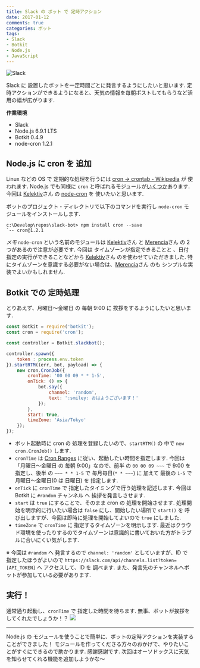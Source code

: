 ```yaml
---
title: Slack の ボット で 定時アクション
date: 2017-01-12
comments: true
categories: ボット
tags:
- Slack
- Botkit
- Node.js
- JavaScript
---
```


![](/images/slack/slack.png "Slack")

Slack に 設置したボットを一定時間ごとに発言するようにしたいと思います.
定時アクションができるようになると、天気の情報を毎朝ポストしてもらうなど活用の幅が広がります.

**作業環境**
- Slack
- Node.js 6.9.1 LTS
- Botkit 0.4.9
- node-cron 1.2.1


## Node.js に cron を 追加
Linux などの OS で 定期的な処理を行うには [cron → crontab - Wikipedia](https://ja.wikipedia.org/wiki/Crontab) が 使われます. Node.js でも同様に `cron` と呼ばれるモジュールが[いくつか](https://www.npmjs.com/search?q=cron)あります.
今回は [Kelektiv](https://github.com/kelektiv)さん の [node-cron](https://github.com/kelektiv/node-cron) を 使いたいと思います.

ボットのプロジェクト・ディレクトリで以下のコマンドを実行し `node-cron` モジュールをインストールします.
```shell-session
c:\Develop\repos\slack-bot> npm install cron --save
`-- cron@1.2.1
```

*メモ*
`node-cron` という名前のモジュールは [Kelektiv](https://github.com/kelektiv)さん と [Merencia](https://github.com/merencia)さん の 2つがあるので注意が必要です.
今回は タイムゾーンが指定できることと 、日付指定の実行ができることなどから [Kelektiv](https://github.com/kelektiv)さん のを使わせていただきました.
特にタイムゾーンを意識する必要がない場合は、[Merencia](https://github.com/merencia)さん のも シンプルな実装でよいかもしれません.


## Botkit での 定時処理
とりあえず、月曜日～金曜日 の 毎朝 9:00 に 挨拶をするようにしたいと思います.
```javascript
const Botkit = require('botkit');
const cron = require('cron');

const controller = Botkit.slackbot();

controller.spawn({
    token : process.env.token
}).startRTM((err, bot, payload) => {
    new cron.CronJob({
        cronTime: '00 00 09 * * 1-5',
        onTick: () => {
            bot.say({
                channel: 'random',
                text: ':smiley: おはようございます！'
            });
        },
        start: true,
        timeZone: 'Asia/Tokyo'
    });
});
```

- ボット起動時に cron の 処理を登録したいので、`startRTM()` の 中で `new cron.CronJob()` します.
- `cronTime` は [Cron Ranges](https://github.com/kelektiv/node-cron#cron-ranges) に従い、起動したい時間を指定します. 今回は「月曜日～金曜日 の 毎朝 9:00」なので、前半 の `00 00 09 ~~~` で 9:00 を 指定し、後半 の `~~~ * * 1-5` で 毎月毎日(`* * ~~~`) に 加えて 最後の `1-5` で 月曜日～金曜日(0 は 日曜日) を 指定します.
- `onTick` に `cronTime` で 指定したタイミングで行う処理を記述します. 今回は Botkit に `#random` チャンネル へ 挨拶を発言しさせます.
- `start` は `true` にすることで、そのまま cron の 処理を開始させます. 処理開始を明示的に行いたい場合は `false` にし、開始したい場所で `start()` を 呼び出しますが、今回は即時に処理を開始してよいので `true` にしました.
- `timeZone` で `cronTime` に 指定するタイムゾーンを明示します. 最近はクラウド環境を使ったりするのでタイムゾーンは意識的に書いておいた方がトラブルに合いにくい気がします.

※ 今回は `#random` へ 発言するので `channel: 'random'` としていますが、ID で 指定したほうがよいので `https://slack.com/api/channels.list?token=[API_TOKEN]` へ アクセスして、ID を 調べます. また、発言先のチャンネルへボットが参加している必要があります.


## 実行！
通常通り起動し、`cronTime` で 指定した時間を待ちます. 無事、ボットが挨拶をしてくれたでしょうか！？
![](/images/slack/bot/cron.png)



- - - -
Node.js の モジュールを使うことで簡単に、ボットの定時アクションを実装することができました！ モジュールを作ってくださる方々のおかげで、やりたいことがすぐにできるので助かります. 感謝感謝です.
次回はオーソドックスに天気を知らせてくれる機能を追加しようかな～
